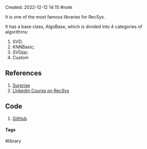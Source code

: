 Created: 2022-12-12 14:15
#note

It is one of the most famous libraries for RecSys.

It has a base class, AlgoBase, which is divided into 4 categories of algorithms:
1. SVD;
2. KNNBasic;
3. SVDpp;
4. Custom

## References
1. [Surprise](https://surpriselib.com/)
2. [LInkedin Course on RecSys](https://www.linkedin.com/learning/building-recommender-systems-with-machine-learning-and-ai/our-recommender-engine-architecture?autoplay=true)

## Code
1. [GitHub](https://github.com/NicolasHug/Surprise)

#### Tags
#library